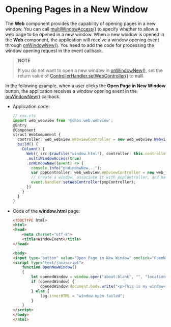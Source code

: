 # Opening Pages in a New Window


The **Web** component provides the capability of opening pages in a new window. You can call [multiWindowAccess()](../reference/arkui-ts/ts-basic-components-web.md#multiwindowaccess9) to specify whether to allow a web page to be opened in a new window. When a new window is opened in the **Web** component, the application will receive a window opening event through [onWindowNew()](../reference/arkui-ts/ts-basic-components-web.md#onwindownew9). You need to add the code for processing the window opening request in the event callback.


> **NOTE**
>
> If you do not want to open a new window in [onWindowNew()](../reference/arkui-ts/ts-basic-components-web.md#onwindownew9), set the return value of [ControllerHandler.setWebController()](../reference/arkui-ts/ts-basic-components-web.md#setwebcontroller9) to **null**.


In the following example, when a user clicks the **Open Page in New Window** button, the application receives a window opening event in the [onWindowNew()](../reference/arkui-ts/ts-basic-components-web.md#onwindownew9) callback.


- Application code:

  ```ts
  // xxx.ets
  import web_webview from '@ohos.web.webview';
  @Entry
  @Component
  struct WebComponent {
    controller: web_webview.WebviewController = new web_webview.WebviewController();
    build() {
      Column() {
        Web({ src:$rawfile("window.html"), controller: this.controller })
        .multiWindowAccess(true)
        .onWindowNew((event) => {
          console.info("onWindowNew...");
          var popController: web_webview.WebviewController = new web_webview.WebviewController();
          // Create a window, associate it with popController, and have popController returned to the Web component. If you do not need to open a new window, set the return value to event.handler.setWebController(null).
          event.handler.setWebController(popController);
        })
      }
    }
  }
  ```


- Code of the **window.html** page:

  ```html
  <!DOCTYPE html>
  <html>
  <head>
      <meta charset="utf-8">
      <title>WindowEvent</title>
  </head>

  <body>
  <input type="button" value="Open Page in New Window" onclick="OpenNewWindow()">
  <script type="text/javascript">
      function OpenNewWindow()
      {
          let openedWindow = window.open("about:blank", "", "location=no,status=no,scrollvars=no");
          if (openedWindow) {
              openedWindow.document.body.write("<p>This is my window</p>");
          } else {
              log.innerHTML = "window.open failed";
          }
      }
  </script>
  </body>
  </html>
  ```
